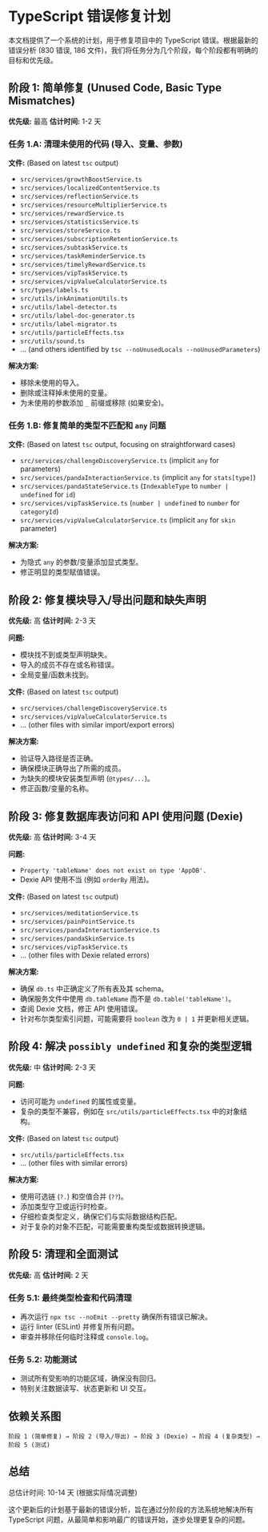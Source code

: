 # TypeScript 错误修复计划

本文档提供了一个系统的计划，用于修复项目中的 TypeScript 错误。根据最新的错误分析 (830 错误, 186 文件)，我们将任务分为几个阶段，每个阶段都有明确的目标和优先级。

## 阶段 1: 简单修复 (Unused Code, Basic Type Mismatches)

**优先级:** 最高
**估计时间:** 1-2 天

### 任务 1.A: 清理未使用的代码 (导入、变量、参数)

**文件:** (Based on latest `tsc` output)
- `src/services/growthBoostService.ts`
- `src/services/localizedContentService.ts`
- `src/services/reflectionService.ts`
- `src/services/resourceMultiplierService.ts`
- `src/services/rewardService.ts`
- `src/services/statisticsService.ts`
- `src/services/storeService.ts`
- `src/services/subscriptionRetentionService.ts`
- `src/services/subtaskService.ts`
- `src/services/taskReminderService.ts`
- `src/services/timelyRewardService.ts`
- `src/services/vipTaskService.ts`
- `src/services/vipValueCalculatorService.ts`
- `src/types/labels.ts`
- `src/utils/inkAnimationUtils.ts`
- `src/utils/label-detector.ts`
- `src/utils/label-doc-generator.ts`
- `src/utils/label-migrator.ts`
- `src/utils/particleEffects.tsx`
- `src/utils/sound.ts`
- ... (and others identified by `tsc --noUnusedLocals --noUnusedParameters`)

**解决方案:**
- 移除未使用的导入。
- 删除或注释掉未使用的变量。
- 为未使用的参数添加 `_` 前缀或移除 (如果安全)。

### 任务 1.B: 修复简单的类型不匹配和 `any` 问题

**文件:** (Based on latest `tsc` output, focusing on straightforward cases)
- `src/services/challengeDiscoveryService.ts` (implicit `any` for parameters)
- `src/services/pandaInteractionService.ts` (implicit `any` for `stats[type]`)
- `src/services/pandaStateService.ts` (`IndexableType` to `number | undefined` for `id`)
- `src/services/vipTaskService.ts` (`number | undefined` to `number` for `categoryId`)
- `src/services/vipValueCalculatorService.ts` (implicit `any` for `skin` parameter)

**解决方案:**
- 为隐式 `any` 的参数/变量添加显式类型。
- 修正明显的类型赋值错误。

## 阶段 2: 修复模块导入/导出问题和缺失声明

**优先级:** 高
**估计时间:** 2-3 天

**问题:**
- 模块找不到或类型声明缺失。
- 导入的成员不存在或名称错误。
- 全局变量/函数未找到。

**文件:** (Based on latest `tsc` output)
- `src/services/challengeDiscoveryService.ts`
- `src/services/vipValueCalculatorService.ts`
- ... (other files with similar import/export errors)

**解决方案:**
- 验证导入路径是否正确。
- 确保模块正确导出了所需的成员。
- 为缺失的模块安装类型声明 (`@types/...`)。
- 修正函数/变量的名称。

## 阶段 3: 修复数据库表访问和 API 使用问题 (Dexie)

**优先级:** 高
**估计时间:** 3-4 天

**问题:**
- `Property 'tableName' does not exist on type 'AppDB'.`
- Dexie API 使用不当 (例如 `orderBy` 用法)。

**文件:** (Based on latest `tsc` output)
- `src/services/meditationService.ts`
- `src/services/painPointService.ts`
- `src/services/pandaInteractionService.ts`
- `src/services/pandaSkinService.ts`
- `src/services/vipTaskService.ts`
- ... (other files with Dexie related errors)

**解决方案:**
- 确保 `db.ts` 中正确定义了所有表及其 schema。
- 确保服务文件中使用 `db.tableName` 而不是 `db.table('tableName')`。
- 查阅 Dexie 文档，修正 API 使用错误。
- 针对布尔类型索引问题，可能需要将 `boolean` 改为 `0 | 1` 并更新相关逻辑。

## 阶段 4: 解决 `possibly undefined` 和复杂的类型逻辑

**优先级:** 中
**估计时间:** 2-3 天

**问题:**
- 访问可能为 `undefined` 的属性或变量。
- 复杂的类型不兼容，例如在 `src/utils/particleEffects.tsx` 中的对象结构。

**文件:** (Based on latest `tsc` output)
- `src/utils/particleEffects.tsx`
- ... (other files with similar errors)

**解决方案:**
- 使用可选链 (`?.`) 和空值合并 (`??`)。
- 添加类型守卫或运行时检查。
- 仔细检查类型定义，确保它们与实际数据结构匹配。
- 对于复杂的对象不匹配，可能需要重构类型或数据转换逻辑。

## 阶段 5: 清理和全面测试

**优先级:** 高
**估计时间:** 2 天

### 任务 5.1: 最终类型检查和代码清理
- 再次运行 `npx tsc --noEmit --pretty` 确保所有错误已解决。
- 运行 linter (ESLint) 并修复所有问题。
- 审查并移除任何临时注释或 `console.log`。

### 任务 5.2: 功能测试
- 测试所有受影响的功能区域，确保没有回归。
- 特别关注数据读写、状态更新和 UI 交互。

## 依赖关系图

```
阶段 1 (简单修复) → 阶段 2 (导入/导出) → 阶段 3 (Dexie) → 阶段 4 (复杂类型) → 阶段 5 (测试)
```

## 总结

总估计时间: 10-14 天 (根据实际情况调整)

这个更新后的计划基于最新的错误分析，旨在通过分阶段的方法系统地解决所有 TypeScript 问题，从最简单和影响最广的错误开始，逐步处理更复杂的问题。
